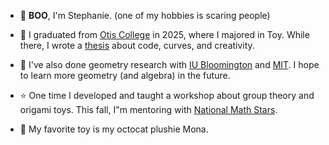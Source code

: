 - 👻 **BOO**, I'm Stephanie.  (one of my hobbies is scaring people)

- 🧸 I graduated from [Otis College](https://www.otis.edu/programs/undergraduate/bfa-toy-design/index.html) in 2025, where I majored in Toy.  While there, I wrote a [thesis](https://drive.google.com/file/d/12hIC_CobNBcgrOpdmZ8-biVrBif1hAXR/view) about code, curves, and creativity.
- 💠 I've also done geometry research with [IU Bloomington](https://math.indiana.edu/undergraduate/reu-summer-research-program/past-reu/2024/index.html) and [MIT](https://sgi.mit.edu/).  I hope to learn more geometry (and algebra) in the future.
- ⭐️ One time I developed and taught a workshop about group theory and origami toys.  This fall, I"m mentoring with [National Math Stars](https://nationalmathstars.org/).
- 🥰 My favorite toy is my octocat plushie Mona.  

<!---
ToyTeX/ToyTeX is a ✨ special ✨ repository because its `README.md` (this file) appears on your GitHub profile.

--->
